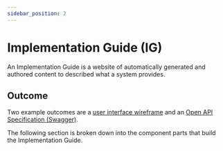 ```yaml
---
sidebar_position: 2
---
```


# Implementation Guide (IG)

An Implementation Guide is a website of automatically generated and authored content to described what a system provides.

## Outcome

Two example outcomes are a [user interface wireframe](https://ig.opennz.org/MedicationRequest.html) and an [Open API Specification (Swagger)](https://ig.opennz.org/PatientCondition.html).

The following section is broken down into the component parts that build the Implementation Guide.

